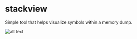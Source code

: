 stackview
=========

Simple tool that helps visualize symbols within a memory dump.


![alt text](https://raw.github.com/mikezuff/stackview/master/screenshot.png "Screenshot")


